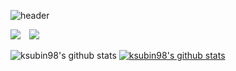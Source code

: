 ![header](https://capsule-render.vercel.app/api?type=slice&color=auto&height=150&section=header&text=Subin_s&fontSize=90)

<a href="https://www.instagram.com/_subni_ns/" target="_blank"><img src="https://img.shields.io/badge/Instagram-E4405F?style=flat-square&logo=Instagram&logoColor=white"/></a>
<a href="https://su-ing.tistory.com"/>
    <img 
        src="http://img.shields.io/badge/-Tech%20Blog-655ced?style=flat&logo=github&link=https://byul91oh.tistory.com/"
        style="height : auto; margin-left : 10px; margin-right : 10px;"/></a> 
        
![ksubin98's github stats](https://github-readme-stats.vercel.app/api?username=ksubin98&show_icons=true)
[![ksubin98's github stats](https://github-readme-stats.vercel.app/api/top-langs/?username=ksubin98&show_icons=true&hide_border=true&title_color=004386&icon_color=004386&layout=compact)](https://github.com/ksubin98)
